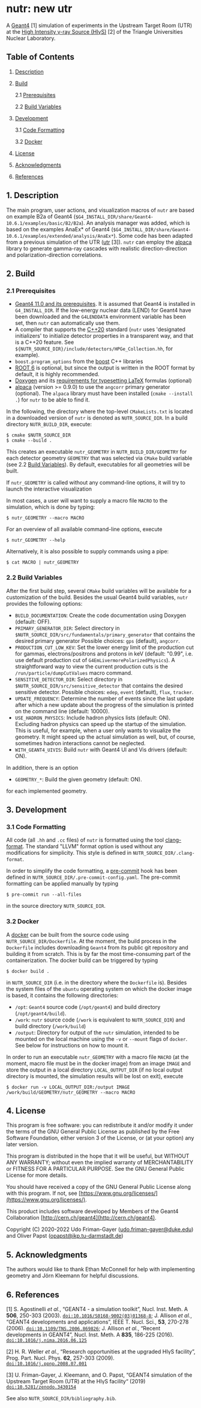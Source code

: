 # **nutr**: new utr

A [Geant4](https://geant4.cern.ch) [1] simulation of experiments in the Upstream Target Room (UTR) at the [High Intensity γ-ray Source (HIγS)]() [2] of the Triangle Universities Nuclear Laboratory.

## Table of Contents

1. [Description](#1.-Description)

2. [Build](#2.-Build)

    2.1 [Prerequisites](#2.1-Prerequisites)

    2.2 [Build Variables](#2.2-Build-Variables)

3. [Development](#3.-Development)

    3.1 [Code Formatting](#3.1-Code-Formatting)

    3.2 [Docker](#3.2-Docker)

4. [License](#4.-License)

5. [Acknowledgments](#5.-Acknowledgments)

6. [References](#6.-References)

## 1. Description

The main program, user actions, and visualization macros of `nutr` are based on example B2a of Geant4 (`$G4_INSTALL_DIR/share/Geant4-10.6.1/examples/basic/B2/B2a`).
An analysis manager was added, which is based on the examples AnaEx* of Geant4 (`$G4_INSTALL_DIR/share/Geant4-10.6.1/examples/extended/analysis/AnaEx*`).
Some code has been adapted from a previous simulation of the UTR ([utr](https://github.com/uga-uga/utr) [3]).
`nutr` can employ the [alpaca](https://github.com/uga-uga/alpaca) library to generate gamma-ray cascades with realistic direction-direction and polarization-direction correlations.

## 2. Build

### 2.1 Prerequisites

* [Geant4 11.0 and its prerequisites](http://geant4-userdoc.web.cern.ch/geant4-userdoc/UsersGuides/InstallationGuide/html/gettingstarted.html). It is assumed that Geant4 is installed in `G4_INSTALL_DIR`. If the low-energy nuclear data (LEND) for Geant4 have been downloaded and the `G4LENDDATA` environment variable has been set, then `nutr` can automatically use them.
* A compiler that supports the [C++20](https://en.cppreference.com/w/cpp/20) standard (`nutr` uses 'designated initializers' to initialize detector properties in a transparent way, and that is a C++20 feature. See `${NUTR_SOURCE_DIR}/include/detectors/HPGe_Collection.hh`, for example).
* `boost.program_options` from the [boost](https://www.boost.org/) C++ libraries
* [ROOT 6](https://root.cern.ch/) is optional, but since the output is written in the ROOT format by default, it is highly recommended.
* [Doxygen](http://www.doxygen.nl/index.html) and its [requirements for typesetting LaTeX](http://www.doxygen.nl/manual/formulas.html) formulas (optional)
* [alpaca](https://github.com/uga-uga/alpaca) (version >= 0.9.0) to use the `angcorr` primary generator (optional). The `alpaca` library must have been installed (`cmake --install .`) for `nutr` to be able to find it.

In the following, the directory where the top-level `CMakeLists.txt` is located in a downloaded version of `nutr` is denoted as `NUTR_SOURCE_DIR`.
In a build directory `NUTR_BUILD_DIR`, execute:

    $ cmake $NUTR_SOURCE_DIR
    $ cmake --build .

This creates an executable `nutr_GEOMETRY` in `NUTR_BUILD_DIR/GEOMETRY` for each detector geometry `GEOMETRY` that was selected via `CMake` build variable (see 2.2 [Build Variables](#2.2-Build-Variables)).
By default, executables for all geometries will be built.

If `nutr_GEOMETRY` is called without any command-line options, it will try to launch the interactive visualization

In most cases, a user will want to supply a macro file `MACRO` to the simulation, which is done by typing:

    $ nutr_GEOMETRY --macro MACRO

For an overview of all available command-line options, execute

    $ nutr_GEOMETRY --help

Alternatively, it is also possible to supply commands using a pipe:

    $ cat MACRO | nutr_GEOMETRY

### 2.2 Build Variables

After the first build step, several `CMake` build variables will be available for a customization of the build.
Besides the usual Geant4 build variables, `nutr` provides the following options:

* `BUILD_DOCUMENTATION`: Create the code documentation using Doxygen (default: OFF).
* `PRIMARY_GENERATOR_DIR`: Select directory in `$NUTR_SOURCE_DIR/src/fundamentals/primary_generator` that contains the desired primary generator Possible choices: `gps` (default), `angcorr`.
* `PRODUCTION_CUT_LOW_KEV`: Set the lower energy limit of the production cut for gammas, electrons/positrons and protons in keV (default: "0.99", i.e. use default production cut of `G4EmLivermorePolarizedPhysics`). A straightforward way to view the current production cuts is the `/run/particle/dumpCutValues` macro command.
* `SENSITIVE_DETECTOR_DIR`: Select directory in `$NUTR_SOURCE_DIR/src/sensitive_detector` that contains the desired sensitive detector. Possible choices: `edep`, `event` (default), `flux`, `tracker`.
* `UPDATE_FREQUENCY`: Determine the number of events since the last update after which a new update about the progress of the simulation is printed on the command line (default: 10000).
* `USE_HADRON_PHYSICS`: Include hadron physics lists (default: ON). Excluding hadron physics can speed up the startup of the simulation. This is useful, for example, when a user only wants to visualize the geometry. It might speed up the actual simulation as well, but, of course, sometimes hadron interactions cannot be neglected.
* `WITH_GEANT4_UIVIS`: Build `nutr` with Geant4 UI and Vis drivers (default: ON).

In addition, there is an option

* `GEOMETRY_*`: Build the given geometry (default: ON).

for each implemented geometry.

## 3. Development

### 3.1 Code Formatting

All code (all `.hh` and `.cc` files) of `nutr` is formatted using the tool [clang-format](https://clang.llvm.org/docs/ClangFormat.html).
The standard "LLVM" format option is used without any modifications for simplicity.
This style is defined in `NUTR_SOURCE_DIR/.clang-format`.

In order to simplify the code formatting, a [pre-commit](https://pre-commit.com/) hook has been defined in `NUTR_SOURCE_DIR/.pre-commit-config.yaml`.
The pre-commit formatting can be applied manually by typing

    $ pre-commit run --all-files

in the source directory `NUTR_SOURCE_DIR`.

### 3.2 Docker

A [docker](https://www.docker.com/) can be built from the source code using `NUTR_SOURCE_DIR/Dockerfile`.
At the moment, the build process in the `Dockerfile` includes downloading `Geant4` from its public git repository and building it from scratch.
This is by far the most time-consuming part of the containerization.
The docker build can be triggered by typing 

    $ docker build .

in `NUTR_SOURCE_DIR` (i.e. in the directory where the `Dockerfile` is).
Besides the system files of the `ubuntu` operating system on which the docker image is based, it contains the following directories:

* `/opt`: `Geant4` source code (`/opt/geant4`) and build directory (`/opt/geant4/build`).
* `/work`: `nutr` source code (`/work` is equivalent to `NUTR_SOURCE_DIR`) and build directory (`/work/build`)
* `/output`: Directory for output of the `nutr` simulation, intended to be mounted on the local machine using the `-v` or `--mount` flags of `docker`. See below for instructions on how to mount it.

In order to run an executable `nutr_GEOMETRY` with a macro file `MACRO` (at the moment, macro file must be in the docker image) from an image `IMAGE` and store the output in a local directory `LOCAL_OUTPUT_DIR` (if no local output directory is mounted, the simulation results will be lost on exit), execute

    $ docker run -v LOCAL_OUTPUT_DIR:/output IMAGE /work/build/GEOMETRY/nutr_GEOMETRY --macro MACRO

## 4. License

This program is free software: you can redistribute it and/or modify
it under the terms of the GNU General Public License as published by
the Free Software Foundation, either version 3 of the License, or
(at your option) any later version.

This program is distributed in the hope that it will be useful,
but WITHOUT ANY WARRANTY; without even the implied warranty of
MERCHANTABILITY or FITNESS FOR A PARTICULAR PURPOSE.  See the
GNU General Public License for more details.

You should have received a copy of the GNU General Public License
along with this program.  If not, see [https://www.gnu.org/licenses/](https://www.gnu.org/licenses/).

This product includes software developed by Members of the Geant4 Collaboration [http://cern.ch/geant4](http://cern.ch/geant4).

Copyright (C) 2020-2022 Udo Friman-Gayer (udo.friman-gayer@duke.edu) and Oliver Papst (opapst@ikp.tu-darmstadt.de)

## 5. Acknowledgments

The authors would like to thank Ethan McConnell for help with implementing geometry and Jörn Kleemann for helpful discussions.

## 6. References

[1] S. Agostinelli *et al.*, “GEANT4 - a simulation toolkit”, Nucl. Inst. Meth. A **506**, 250-303 (2003). [`doi:10.1016/S0168-9002(03)01368-8`](https://doi.org/10.1016/S0168-9002(03)01368-8); J. Allison *et al.*, “GEANT4 developments and applications”, IEEE T. Nucl. Sci., **53**, 270-278 (2006). [`doi:10.1109/TNS.2006.869826`](https://doi.org/10.1109/TNS.2006.869826); J. Allison *et al.*, “Recent developments in GEANT4”, Nucl. Inst. Meth. A **835**, 186-225 (2016). [`doi:10.1016/j.nima.2016.06.125`](https://doi.org/10.1016/j.nima.2016.06.125)

[2] H. R. Weller *et al.*, “Research opportunities at the upgraded HIγS facility”, Prog. Part. Nucl. Phys. **62**, 257-303 (2009). [`doi:10.1016/j.ppnp.2008.07.001`](https://doi.org/10.1016/j.ppnp.2008.07.001)

[3] U. Friman-Gayer, J. Kleemann, and O. Papst, “GEANT4 simulation of the Upstream Target Room (UTR) at the HIγS facility“ (2019) [`doi:10.5281/zenodo.3430154`](https://doi.org/10.5281/zenodo.3430154)

See also `NUTR_SOURCE_DIR/bibliography.bib`.
